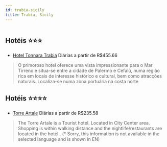 ```yaml
---
id: trabia-sicily
title: Trabia, Sicily
---
```


<center><img src="http://photos.hotelbeds.com/giata/05/052242/052242a_hb_a_001.jpg" alt="" /></center>


## Hotéis ⭐️⭐️⭐️

-    [Hotel Tonnara Trabia](https://www.hurb.com/aud/https://www.hurb.com/hoteis/trabia/hotel-tonnara-trabia-JNP-JP905764?cmp=18055) Diárias a partir de R$455.66
   > O primoroso hotel oferece uma vista impressionante para o Mar Tirreno e situa-se entre a cidade de Palermo e Cefalù, numa região rica em locais de interesse histórico e cultural, bem como atracções naturais. Localiza-se numa zona portuária na costa norte 

## Hotéis ⭐️⭐️⭐️⭐️

-    [Torre Artale](https://www.hurb.com/aud/https://www.hurb.com/hoteis/trabia/torre-artale-JNP-JP866699?cmp=18055) Diárias a partir de R$235.58
   > The Torre Artale is a Tourist hotel. Located in City Center area. Shopping is within walking distance and the nightlife/restaurants are located in the hotel.. (* Sorry, this information is not available in the selected language and is shown in EN) 
